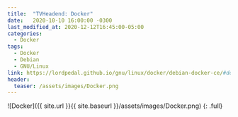 ```yaml
---
title:  "TVHeadend: Docker"
date:   2020-10-10 16:00:00 -0300
last_modified_at: 2020-12-12T16:45:00-05:00
categories:
  - Docker
tags:
  - Docker
  - Debian
  - GNU/Linux
link: https://lordpedal.github.io/gnu/linux/docker/debian-docker-ce/#docker-tvheadend
header:
  teaser: /assets/images/Docker.png
---
```


![Docker]({{ site.url }}{{ site.baseurl }}/assets/images/Docker.png)
{: .full}
